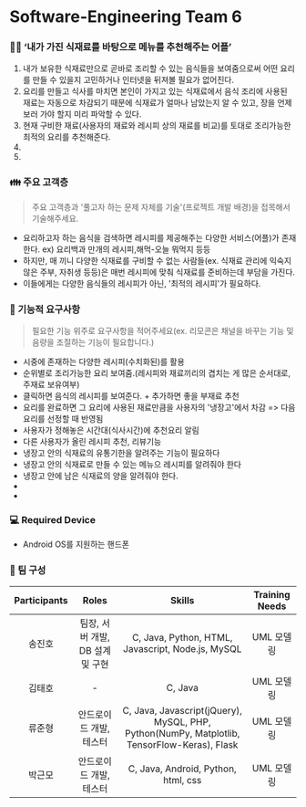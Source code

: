 # Software-Engineering Team 6

### 👨‍💻 ‘내가 가진 식재료를 바탕으로 메뉴를 추천해주는 어플’
1. 내가 보유한 식재료만으로 곧바로 조리할 수 있는 음식들을 보여줌으로써 어떤 요리를 만들 수 있을지 고민하거나 인터넷을 뒤져볼 필요가 없어진다.
2. 요리를 만들고 식사를 마치면 본인이 가지고 있는 식재료에서 음식 조리에 사용된 재료는 자동으로 차감되기 때문에 식재료가 얼마나 남았는지 알 수 있고, 장을 언제 보러 가야 할지 미리 파악할 수 있다.
3. 현재 구비한 재료(사용자의 재료와 레시피 상의 재료를 비교)를 토대로 조리가능한 최적의 요리를 추천해준다.
4.
5.

### 👪 주요 고객층
> 주요 고객층과 '풀고자 하는 문제 자체를 기술'(프로젝트 개발 배경)을 접목해서 기술해주세요.
- 요리하고자 하는 음식을 검색하면 레시피를 제공해주는 다양한 서비스(어플)가 존재한다. ex) 요리백과 만개의 레시피,해먹-오늘 뭐먹지 등등
- 하지만, 매 끼니 다양한 식재료를 구비할 수 없는 사람들(ex. 식재료 관리에 익숙지 않은 주부, 자취생 등등)은 매번 레시피에 맞춰 식재료를 준비하는데 부담을 가진다.
- 이들에게는 다양한 음식들의 레시피가 아닌, '최적의 레시피'가 필요하다.

### 🎯 기능적 요구사항
> 필요한 기능 위주로 요구사항을 적어주세요(ex. 리모콘은 채널을 바꾸는 기능 및 음량을 조절하는 기능이 필요합니다.)
- 시중에 존재하는 다양한 레시피(수치화된)를 활용
- 순위별로 조리가능한 요리 보여줌.(레시피와 재료끼리의 겹치는 게 많은 순서대로, 주재료 보유여부) 
- 클릭하면 음식의 레시피를 보여준다. + 추가하면 좋을 부재료 추천
- 요리를 완료하면 그 요리에 사용된 재료만큼을 사용자의 '냉장고'에서 차감 => 다음 요리를 선정할 때 반영됨 
- 사용자가 정해놓은 시간대(식사시간)에 추천요리 알림
- 다른 사용자가 올린 레시피 추천, 리뷰기능
- 냉장고 안의 식재료의 유통기한을 알려주는 기능이 필요하다
- 냉장고 안의 식재료로 만들 수 있는 메뉴으 레시피를 알려줘야 한다
- 냉장고 안에 남은 식재료의 양을 알려줘야 한다.
-
-

### 💻 Required Device
- Android OS를 지원하는 핸드폰

### 🤝 팀 구성
| Participants | Roles | Skills | Training Needs |
|:------------:|:----:|:------:|:--------------:|
| 송진호 | 팀장, 서버 개발, DB 설계 및 구현 | C, Java, Python, HTML, Javascript, Node.js, MySQL | UML 모델링 |
| 김태호 | - | C, Java | UML 모델링 |
| 류준형 | 안드로이드 개발, 테스터 | C, Java, Javascript(jQuery), MySQL, PHP, Python(NumPy, Matplotlib, TensorFlow-Keras), Flask | UML 모델링 |
| 박근모 | 안드로이드 개발, 테스터| C, Java, Android, Python, html, css | UML 모델링 |

